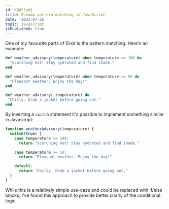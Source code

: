 ```yaml
---
id: KQ657ydj
title: Pseudo pattern matching in JavaScript
date: '2023-07-26'
topic: javascript
isPublished: true
---
```

One of my favourite parts of Elixir is the pattern matching. Here's an example:
```elixir showLineNumbers
def weather_advisory(temperature) when temperature >= 100 do
  "Scorching hot! Stay hydrated and find shade."
end

def weather_advisory(temperature) when temperature >= 50 do
  "Pleasant weather. Enjoy the day!"
end

def weather_advisory(_temperature) do
 "Chilly. Grab a jacket before going out."
end
```

By inverting a `switch` statement it's possible to implement something similar in Javascript:
```javascript showLineNumbers
function weatherAdvisory(temperature) {
  switch(true) {
    case temperature >= 100:
      return "Scorching hot! Stay hydrated and find shade."

    case temperature >= 50:
      return "Pleasant weather. Enjoy the day!"

    default:
      return "Chilly. Grab a jacket before going out."
  }
}
```
While this is a relatively simple use-case and could be replaced with if/else blocks, I've found this approach to provide better clarity of the conditional logic.